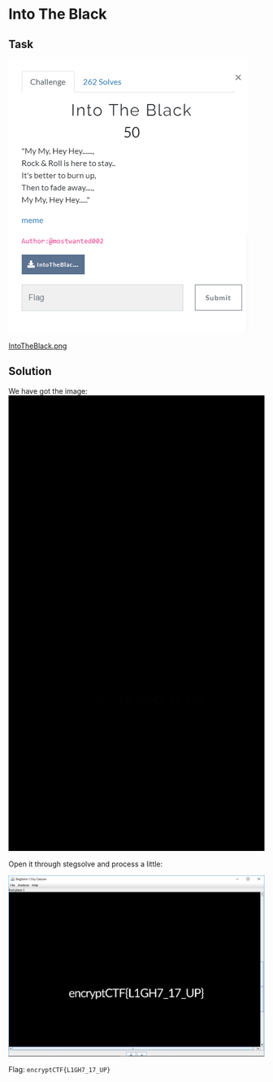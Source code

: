 # Into The Black

## Task

![task](./src/task.png)

[IntoTheBlack.png](./src/IntoTheBlack.png)

## Solution

We have got the image:
![IntoTheBlack.png](./src/IntoTheBlack.png)

Open it through stegsolve and process a little:

![stegsolve](./src/stegsolve.png)

Flag: `encryptCTF{L1GH7_17_UP}`
